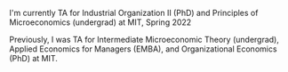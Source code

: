 I'm currently TA for Industrial Organization II (PhD) and Principles of Microeconomics (undergrad) at MIT, Spring 2022

Previously, I was TA for Intermediate Microeconomic Theory (undergrad), Applied Economics for Managers (EMBA), and Organizational Economics (PhD) at MIT. 
